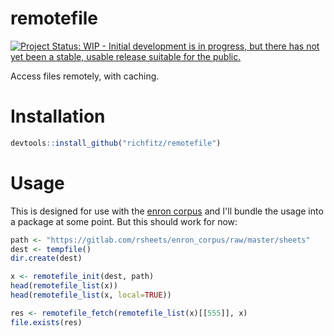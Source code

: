# remotefile

[![Project Status: WIP - Initial development is in progress, but there has not yet been a stable, usable release suitable for the public.](http://www.repostatus.org/badges/latest/wip.svg)](http://www.repostatus.org/#wip)

Access files remotely, with caching.

# Installation

```r
devtools::install_github("richfitz/remotefile")
```

# Usage

This is designed for use with the [enron corpus](https://gitlab.com/rsheets/enron_corpus) and I'll bundle the usage into a package at some point.  But this should work for now:

```r
path <- "https://gitlab.com/rsheets/enron_corpus/raw/master/sheets"
dest <- tempfile()
dir.create(dest)

x <- remotefile_init(dest, path)
head(remotefile_list(x))
head(remotefile_list(x, local=TRUE))

res <- remotefile_fetch(remotefile_list(x)[[555]], x)
file.exists(res)
```
